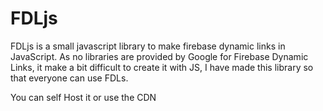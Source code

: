 # FDLjs

FDLjs is a small javascript library to make firebase dynamic links in JavaScript. As no libraries are provided by Google for Firebase Dynamic Links, it make a bit difficult to create it with JS, I have made this library so that everyone can use FDLs.

You can self Host it or use the CDN
